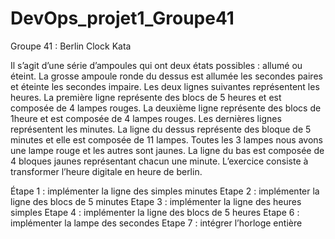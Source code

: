 # DevOps_projet1_Groupe41
Groupe 41 : Berlin Clock Kata

Il s’agit d’une série d’ampoules qui ont deux états possibles : allumé ou éteint.
La grosse ampoule ronde du dessus est allumée les secondes paires et éteinte les secondes impaire.
Les deux lignes suivantes représentent les heures. La première ligne représente des blocs de 5 heures et est composée de 4 lampes rouges. La deuxième ligne représente des blocs de 1heure et est composée de 4 lampes rouges.
Les dernières lignes représentent les minutes. La ligne du dessus représente des bloque de 5 minutes et elle est composée de 11 lampes. Toutes les 3 lampes nous avons une lampe rouge et les autres sont jaunes. La ligne du bas est composée de 4 bloques jaunes représentant chacun une minute.
L’exercice consiste à transformer l’heure digitale en heure de berlin.

Étape 1 : implémenter la ligne des simples minutes
Etape 2 : implémenter la ligne des blocs de 5 minutes
Etape 3 : implémenter la ligne des heures simples
Etape 4 : implémenter la ligne des blocs de 5 heures
Etape 6 : implémenter la lampe des secondes
Etape 7 : intégrer l’horloge entière
